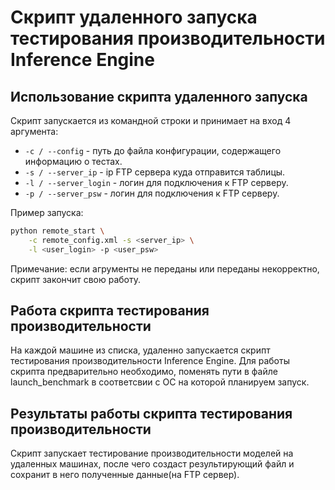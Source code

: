 # Скрипт удаленного запуска тестирования производительности Inference Engine

## Использование скрипта удаленного запуска

Скрипт запускается из командной строки и принимает
на вход 4 аргумента:

- `-с / --config` - путь до файла конфигурации,
  содержащего информацию о тестах.
- `-s / --server_ip` - ip FTP сервера куда отправится таблицы.
- `-l / --server_login` - логин для подключения к FTP серверу.
- `-p / --server_psw` - логин для подключения к FTP серверу.

Пример запуска:  
```bash
python remote_start \
    -с remote_config.xml -s <server_ip> \
    -l <user_login> -p <user_psw>
```

Примечание: если агрументы не переданы или переданы
некорректно, скрипт закончит свою работу.

## Работа скрипта тестирования производительности

На каждой машине из списка, удаленно запускается скрипт тестирования 
производительности Inference Engine. Для работы скрипта предварительно необходимо,
поменять пути в файле launch_benchmark в соответсвии с ОС на которой планируем запуск.

## Результаты работы скрипта тестирования производительности

Скрипт запускает тестирование производительности моделей на удаленных машинах,
после чего создаст результирующий файл и сохранит в него полученные данные(на FTP сервер).
